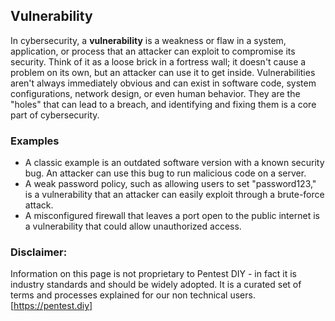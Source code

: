 ## Vulnerability 

In cybersecurity, a **vulnerability** is a weakness or flaw in a system, application, or process that an attacker can exploit to compromise its security. Think of it as a loose brick in a fortress wall; it doesn't cause a problem on its own, but an attacker can use it to get inside. Vulnerabilities aren't always immediately obvious and can exist in software code, system configurations, network design, or even human behavior. They are the "holes" that can lead to a breach, and identifying and fixing them is a core part of cybersecurity.

### Examples 

  * A classic example is an outdated software version with a known security bug. An attacker can use this bug to run malicious code on a server.
  * A weak password policy, such as allowing users to set "password123," is a vulnerability that an attacker can easily exploit through a brute-force attack.
  * A misconfigured firewall that leaves a port open to the public internet is a vulnerability that could allow unauthorized access.

### Disclaimer: 

Information on this page is not proprietary to Pentest DIY - in fact it is industry standards and should be widely adopted. It is a curated set of terms and processes explained for our non technical users.
[https://pentest.diy]
